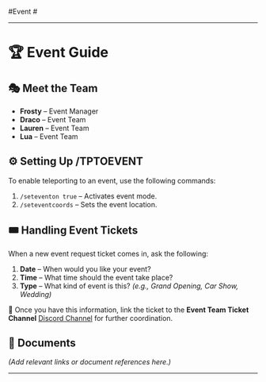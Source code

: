 #Event #

---

# 🏆 **Event Guide**

## 🎭 **Meet the Team**

- **Frosty** – Event Manager
- **Draco** – Event Team
- **Lauren** – Event Team
- **Lua** – Event Team

## ⚙️ **Setting Up /TPTOEVENT**

To enable teleporting to an event, use the following commands:

1. `/seteventon true` – Activates event mode.
2. `/seteventcoords` – Sets the event location.

## 🎟️ **Handling Event Tickets**

When a new event request ticket comes in, ask the following:

1. **Date** – When would you like your event?
2. **Time** – What time should the event take place?
3. **Type** – What kind of event is this? _(e.g., Grand Opening, Car Show, Wedding)_

🔗 Once you have this information, link the ticket to the **Event Team Ticket Channel** [Discord Channel](https://discord.com/channels/948070993518288936/1166159277543674006)  for further coordination.

## 📂 **Documents**

_(Add relevant links or document references here.)_

---
